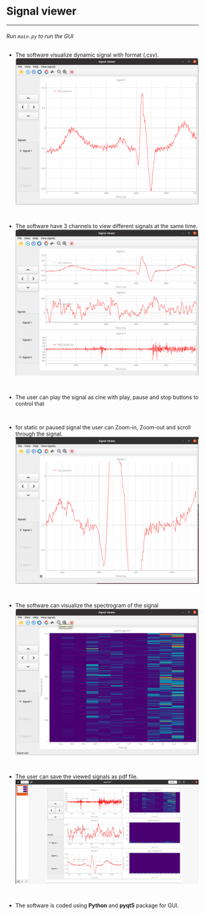 # Signal viewer
----
###### Run `main.py` to run the GUI

* The software visualize dynamic signal with format (.csv).
![img](ScreenShots/Screenshot1.png)
<br />

* The software have 3 channels to view different signals at the same time.
![img](ScreenShots/Screenshot2.png)
<br />

* The user can play the signal as cine with play, pause and stop buttons to control that
<br />

* for static or paused signal the user can Zoom-in, Zoom-out and scroll through the signal.
![img](ScreenShots/Screenshot3.png)
<br />

* The software can visualize the spectrogram of the signal
![img](ScreenShots/Screenshot4.png)

<br />

* The user can save the viewed signals as pdf file.
![img](ScreenShots/Screenshot5.png)

<br />

* The software is coded using **Python** and **pyqt5** package for GUI.
